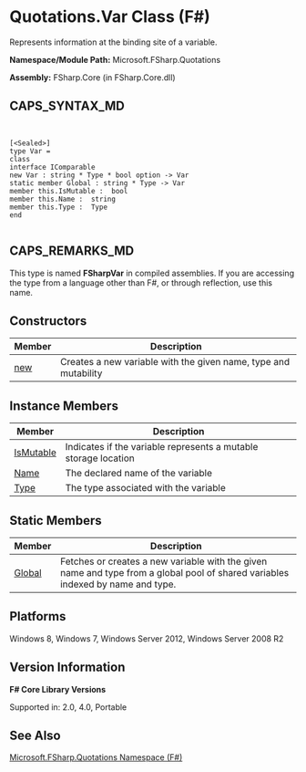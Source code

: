 # Quotations.Var Class (F#)

Represents information at the binding site of a variable.

**Namespace/Module Path:** Microsoft.FSharp.Quotations

**Assembly:** FSharp.Core (in FSharp.Core.dll)


## CAPS_SYNTAX_MD



```


[<Sealed>]
type Var =
class
interface IComparable
new Var : string * Type * bool option -> Var
static member Global : string * Type -> Var
member this.IsMutable :  bool
member this.Name :  string
member this.Type :  Type
end


```



## CAPS_REMARKS_MD
This type is named **FSharpVar** in compiled assemblies. If you are accessing the type from a language other than F#, or through reflection, use this name.


## Constructors


|Member|Description|
|------|-----------|
|[new](http://msdn.microsoft.com/en-us/library/15bacd28-8c79-42e2-b630-6ed7e594ef04)|Creates a new variable with the given name, type and mutability|

## Instance Members


|Member|Description|
|------|-----------|
|[IsMutable](http://msdn.microsoft.com/en-us/library/cfb14a06-c27d-4fa4-bce2-66d3115e02af)|Indicates if the variable represents a mutable storage location|
|[Name](http://msdn.microsoft.com/en-us/library/d015c23a-36ba-4006-843f-137d9f78f4c8)|The declared name of the variable|
|[Type](http://msdn.microsoft.com/en-us/library/aa5d5836-fdba-4942-acb8-bf7cbd7a18c3)|The type associated with the variable|

## Static Members


|Member|Description|
|------|-----------|
|[Global](http://msdn.microsoft.com/en-us/library/2c46e73b-199e-42b2-aeca-8bd363cee8ef)|Fetches or creates a new variable with the given name and type from a global pool of shared variables indexed by name and type.|

## Platforms
Windows 8, Windows 7, Windows Server 2012, Windows Server 2008 R2


## Version Information
**F# Core Library Versions**

Supported in: 2.0, 4.0, Portable




## See Also
[Microsoft.FSharp.Quotations Namespace &#40;F&#35;&#41;](Microsoft.FSharp.Quotations+Namespace+%28F%23%29.md)

